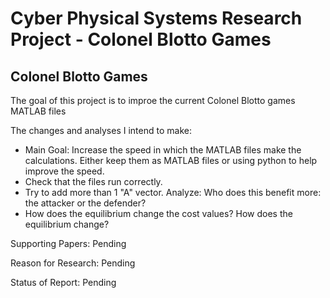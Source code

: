 # Cyber Physical Systems Research Project - Colonel Blotto Games

## Colonel Blotto Games

The goal of this project is to improe the current Colonel Blotto games MATLAB files

The changes and analyses I intend to make:
- Main Goal: Increase the speed in which the MATLAB files make the calculations. Either keep them as MATLAB files or using python to help improve the speed.
- Check that the files run correctly.
- Try to add more than 1 "A" vector. Analyze: Who does this benefit more: the attacker or the defender?
- How does the equilibrium change the cost values? How does the equilibrium change?

Supporting Papers: Pending

Reason for Research: Pending

Status of Report: Pending
